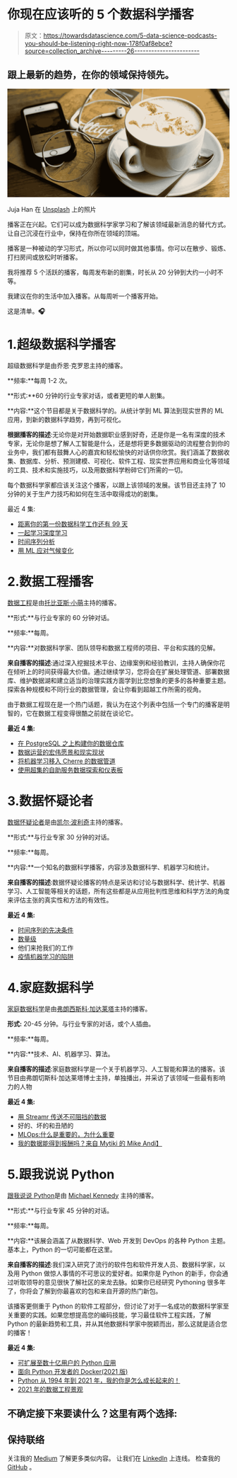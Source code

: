 # 你现在应该听的 5 个数据科学播客

> 原文：<https://towardsdatascience.com/5-data-science-podcasts-you-should-be-listening-right-now-178f0af8ebce?source=collection_archive---------26----------------------->

## 跟上最新的趋势，在你的领域保持领先。

![](img/2ec1226038393d92580444337c09ad31.png)

Juja Han 在 [Unsplash](https://unsplash.com/photos/uT55XxQLQGU) 上的照片

播客正在兴起。它们可以成为数据科学家学习和了解该领域最新消息的替代方式。让自己沉浸在行业中，保持在你所在领域的顶端。

播客是一种被动的学习形式，所以你可以同时做其他事情。你可以在散步、锻炼、打扫房间或放松时听播客。

我将推荐 5 个活跃的播客，每周发布新的剧集，时长从 20 分钟到大约一小时不等。

我建议在你的生活中加入播客。从每周听一个播客开始。

这是清单。**🎧**

# 1.超级数据科学播客

超级数据科学是由乔恩·克罗恩主持的播客。

**频率:**每周 1-2 次。

**形式:**60 分钟的行业专家对话，或者更短的单人剧集。

**内容:**这个节目都是关于数据科学的。从统计学到 ML 算法到现实世界的 ML 应用，到新的数据科学趋势，再到可视化。

**根据播客的描述**:无论你是对开始数据职业感到好奇，还是你是一名有深度的技术专家，无论你是想了解人工智能是什么，还是想将更多数据驱动的流程整合到你的业务中，我们都有鼓舞人心的嘉宾和轻松愉快的对话供你欣赏。我们涵盖了数据收集、数据库、分析、预测建模、可视化、软件工程、现实世界应用和商业化等领域的工具、技术和实施技巧，以及用数据科学粉碎它们所需的一切。

每个数据科学家都应该关注这个播客，以跟上该领域的发展。该节目还主持了 10 分钟的关于生产力技巧和如何在生活中取得成功的剧集。

最近 4 集:

*   [距离你的第一份数据科学工作还有 99 天](https://www.superdatascience.com/podcast/99-days-to-your-first-data-science-job)
*   [一起学习深度学习](https://www.superdatascience.com/podcast/learning-deep-learning-together)
*   [时间序列分析](https://www.superdatascience.com/podcast/time-series-analysis)
*   [用 ML 应对气候变化](https://www.superdatascience.com/podcast/tackling-climate-change-with-machine-learning)

# 2.数据工程播客

[数据工程](https://www.dataengineeringpodcast.com/)是由[托比亚斯·小萌](https://www.linkedin.com/in/tmacey/)主持的播客。

**形式:**与行业专家的 60 分钟对话。

**频率:**每周。

**内容:**对数据科学家、团队领导和数据工程师的项目、平台和实践的见解。

**来自播客的描述**:通过深入挖掘技术平台、边缘案例和经验教训，主持人确保你花在倾听上的时间获得最大价值。通过继续学习，您将会在扩展处理管道、部署数据库、维护数据湖和建立适当的治理实践方面学到比您想象的更多的各种重要主题。探索各种规模和不同行业的数据管理，会让你看到超越工作所需的视角。

由于数据工程现在是一个热门话题，我认为在这个列表中包括一个专门的播客是明智的，它在数据工程变得很酷之前就在谈论它。

**最近 4 集:**

*   [在 PostgreSQL 之上构建你的数据仓库](https://www.dataengineeringpodcast.com/postgresql-data-warehouse-episode-186/)
*   [数据运营的宏伟愿景和现实现状](https://www.dataengineeringpodcast.com/dataops-round-table-episode-313/)
*   [将机器学习移入 Cherre 的数据管道](https://www.dataengineeringpodcast.com/cherre-address-data-pipeline-episode-181/)
*   [使用超集的自助服务数据探索和仪表板](https://www.dataengineeringpodcast.com/superset-data-exploration-episode-182/)

# 3.数据怀疑论者

[数据怀疑论者](https://dataskeptic.com/)是由[凯尔·波利奇](https://www.linkedin.com/in/kyle-polich-5047193/)主持的播客。

**形式:**与行业专家 30 分钟的对话。

**频率:**每周。

**内容:**一个知名的数据科学播客，内容涉及数据科学、机器学习和统计。

**来自播客的描述**:数据怀疑论播客的特点是采访和讨论与数据科学、统计学、机器学习、人工智能等相关的话题，所有这些都是从应用批判性思维和科学方法的角度来评估主张的真实性和方法的有效性。

**最近 4 集:**

*   [时间序列的先决条件](https://dataskeptic.com/blog/episodes/2021/prerequisites-for-time-series)
*   [数量级](https://dataskeptic.com/blog/episodes/2021/orders-of-magnitude)
*   他们来抢我们的工作
*   [疫情机器学习的陷阱](https://dataskeptic.com/blog/episodes/2021/pandemic-machine-learning-pitfalls)

# 4.家庭数据科学

[家庭数据科学](https://datascienceathome.com/)是由[弗朗西斯科·加达莱塔](https://www.linkedin.com/in/fragadaleta/?originalSubdomain=be)主持的播客。

**形式:** 20-45 分钟。与行业专家的对话，或个人插曲。

**频率:**每周。

**内容:**技术、AI、机器学习、算法。

**来自播客的描述**:家庭数据科学是一个关于机器学习、人工智能和算法的播客。该节目由弗朗切斯科·加达莱塔博士主持，单独播出，并采访了该领域一些最有影响力的人物

**最近 4 集:**

*   [用 Streamr 传送不可阻挡的数据](https://datascienceathome.com/delivering-unstoppable-data-with-streamr-ep-154/)
*   好的、坏的和丑陋的
*   [MLOps:什么是重要的，为什么重要](https://datascienceathome.com/ml-ops-what-is/)
*   [我的数据能得到报酬吗？来自 Mytiki 的 Mike Andi】](https://datascienceathome.com/can-i-get-paid-for-my-data-with-mike-andi-from-mytiki-ep-150/)

# 5.跟我说说 Python

[跟我说说 Python](https://talkpython.fm/)是由 [Michael Kennedy](https://blog.michaelckennedy.net/) 主持的播客。

**形式:**与行业专家 45 分钟的对话。

**频率:**每周。

**内容:**该展会涵盖了从数据科学、Web 开发到 DevOps 的各种 Python 主题。基本上，Python 的一切可能都在这里。

**来自播客的描述**:我们深入研究了流行的软件包和软件开发人员、数据科学家，以及用 Python 做惊人事情的不可思议的爱好者。如果你是 Python 的新手，你会通过听取领导的意见很快了解社区的来龙去脉。如果你已经研究 Pythoning 很多年了，你将会了解到你最喜欢的包和来自开源的热门新包。

该播客更侧重于 Python 的软件工程部分，但讨论了对于一名成功的数据科学家至关重要的实践。如果您想提高您的编码技能，学习最佳软件工程实践，了解 Python 的最新趋势和工具，并从其他数据科学家中脱颖而出，那么这就是适合您的播客！

**最近 4 集:**

*   [可扩展至数十亿用户的 Python 应用](https://talkpython.fm/episodes/show/312/python-apps-that-scale-to-billions-of-users)
*   [面向 Python 开发者的 Docker(2021 版)](https://talkpython.fm/episodes/show/308/docker-for-python-developers-2021-edition)
*   [Python 从 1994 年到 2021 年，我的你是怎么成长起来的！](https://talkpython.fm/episodes/show/307/python-from-1994-to-2021-my-how-youve-grown)
*   [2021 年的数据工程景观](https://talkpython.fm/episodes/show/302/the-data-engineering-landscape-in-2021)

## 不确定接下来要读什么？这里有两个选择:

</how-i-created-a-real-time-twitter-sentiment-analysis-tool-for-covid-292ff6a6323b>  </normalization-and-standardization-in-2-minutes-e0609a01e76>  

## 保持联络

关注我的 [Medium](https://medium.com/@dimitris.effrosynidis) 了解更多类似内容。
让我们在 [LinkedIn](https://www.linkedin.com/in/dimitrios-effrosynidis/) 上连线。
检查我的 [GitHub](https://github.com/Deffro) 。